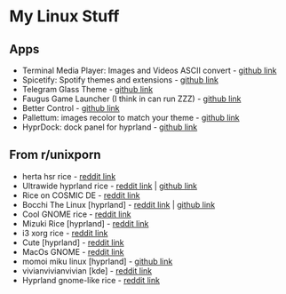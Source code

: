 # My Linux Stuff

## Apps

 - Terminal Media Player: Images and Videos ASCII convert - [github link](https://github.com/maxcurzi/tplay)
 - Spicetify: Spotify themes and extensions - [github link](https://github.com/spicetify/cli)
 - Telegram Glass Theme - [github link](https://github.com/weskerty/TelegramGlassTheme)
 - Faugus Game Launcher (I think in can run ZZZ) - [github link](https://github.com/Faugus/faugus-launcher)
 - Better Control - [github link](https://github.com/quantumvoid0/better-control)
 - Pallettum: images recolor to match your theme - [github link](https://github.com/arrowpc/palettum#)
 - HyprDock: dock panel for hyprland - [github link](https://github.com/lotos-linux/hypr-dock)

## From r/unixporn

 - herta hsr rice - [reddit link](https://www.reddit.com/r/unixporn/comments/1krunrd/hyprland_quickshell_magical_girl_rotation_rice/)
 - Ultrawide hyprland rice - [reddit link](https://www.reddit.com/r/unixporn/comments/1k8xkgf/hyprland_tiling_and_ultrawide_keeping_it_fresh/) | [github link](https://github.com/SherLock707/hyprland_dot_yadm?tab=readme-ov-file#hyprland-stuff)
 - Rice on COSMIC DE - [reddit link](https://www.reddit.com/r/unixporn/comments/1k0i10o/cosmic_honestly_cosmic_is_cooler_than_i_expected/)
 - Bocchi The Linux [hyprland] - [reddit link](https://www.reddit.com/r/unixporn/comments/1k0inyk/hyprland_bocchi_the_linux/) | [github link](https://github.com/SuperFemboy/Dots-Bocchi)
 - Cool GNOME rice - [reddit link](https://www.reddit.com/r/unixporn/comments/1k1fimm/gnome_basic_setup/)
 - Mizuki Rice [hyprland] - [reddit link](https://www.reddit.com/r/unixporn/comments/1k623qz/hyperland_gtk_matugen_is_so_pretty_and_mizuki_is/)
 - i3 xorg rice - [reddit link](https://www.reddit.com/r/unixporn/comments/1k5b49j/i3_still_using_xorg/)
 - Cute [hyprland] - [reddit link](https://www.reddit.com/r/unixporn/comments/1k4sv22/hyprland/)
 - MacOs GNOME - [reddit link](https://www.reddit.com/r/unixporn/s/0ukTN7qSxD)
 - momoi miku linux [hyprland] - [github link](https://github.com/Mon4sm/monasm-dots)
- vivianvivianvivian [kde] - [reddit link](https://www.reddit.com/r/unixporn/s/Bx7yZGu8ze)
- Hyprland gnome-like rice - [reddit link](https://www.reddit.com/r/unixporn/s/hOPd7ccxdF)